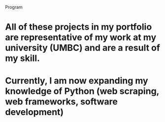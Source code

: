 Program
# All of these projects in my portfolio are representative of my work at my university (UMBC) and are a result of my skill.
# Currently, I am now expanding my knowledge of Python (web scraping, web frameworks, software development)
